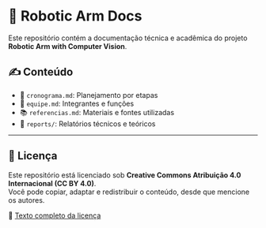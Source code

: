 # 📘 Robotic Arm Docs

Este repositório contém a documentação técnica e acadêmica do projeto **Robotic Arm with Computer Vision**.

## ✍️ Conteúdo

- 📅 `cronograma.md`: Planejamento por etapas
- 👥 `equipe.md`: Integrantes e funções
- 📚 `referencias.md`: Materiais e fontes utilizadas
- 📄 `reports/`: Relatórios técnicos e teóricos

---

## 📜 Licença

Este repositório está licenciado sob **Creative Commons Atribuição 4.0 Internacional (CC BY 4.0)**.  
Você pode copiar, adaptar e redistribuir o conteúdo, desde que mencione os autores.

🔗 [Texto completo da licença](https://creativecommons.org/licenses/by/4.0/legalcode)
